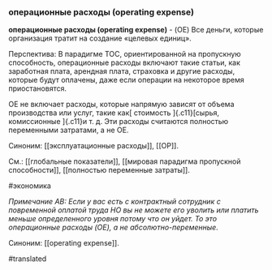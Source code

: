 ### операционные расходы (operating expense)

**операционные расходы (operating expense)** - (OE) Все деньги, которые организация тратит на создание «целевых единиц».

Перспектива: В парадигме TOC, ориентированной на пропускную способность, операционные расходы включают такие статьи, как заработная плата, арендная плата, страховка и другие расходы, которые будут оплачены, даже если операции на некоторое время приостановятся.

OE не включает расходы, которые напрямую зависят от объема производства или услуг, такие как[ стоимость ]{.c11}[сырья, комиссионные ]{.c11}и т. д. Эти расходы считаются полностью переменными затратами, а не OE.

Синоним: [[эксплуатационные расходы]], [[ОР]].

См.: [[глобальные показатели]], [[мировая парадигма пропускной способности]], [[полностью переменные затраты]].

#экономика

*Примечание АВ: Если у вас есть с контрактный сотрудник с повременной оплатой труда НО вы не можете его уволить или платить меньше определенного уровня потому что он уйдет. То это операционные расходы (OE), а не абсолютно-переменные.*

Синоним: [[operating expense]].

#translated
